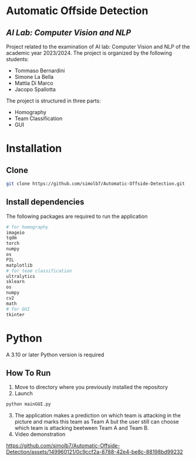 # Automatic Offside Detection
## _AI Lab: Computer Vision and NLP_


Project related to the examination of AI lab: Computer Vision and NLP of the academic year 2023/2024. The project is organized by the following students:

- Tommaso Bernardini
- Simone La Bella
- Mattia Di Marco
- Jacopo Spallotta


The project is structured in three parts:
- Homography
- Team Classification
- GUI

# Installation

## Clone
```sh
git clone https://github.com/simolb7/Automatic-Offside-Detection.git
```

## Install dependencies
The following packages are required to run the application
```sh
# for homography
imageio
tqdm
torch
numpy
os
PIL
matplotlib
# for team classification
ultralytics
sklearn
os
numpy
cv2
math
# for GUI
tkinter
```
# Python
A 3.10 or later Python version is required

## How To Run
1. Move to directory where you previously installed the repository
2. Launch 
```sh
python mainGUI.py
```
3. The application makes a prediction on which team is attacking in the picture and marks this team as Team A but the user still can choose which team is attacking beetween Team A and Team B.
4. Video demonstration
   

https://github.com/simolb7/Automatic-Offside-Detection/assets/149960121/0c9ccf2a-8788-42e4-be8c-88198bd99232




